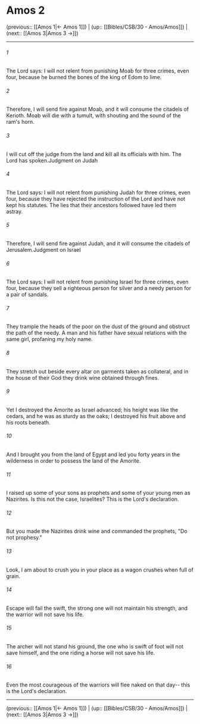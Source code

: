 # Amos 2

(previous:: [[Amos 1|← Amos 1]]) | (up:: [[Bibles/CSB/30 - Amos/Amos]]) | (next:: [[Amos 3|Amos 3 →]])

***


###### 1 
The Lord says: I will not relent from punishing Moab for three crimes, even four, because he burned the bones of the king of Edom to lime. 

###### 2 
Therefore, I will send fire against Moab, and it will consume the citadels of Kerioth. Moab will die with a tumult, with shouting and the sound of the ram's horn. 

###### 3 
I will cut off the judge from the land and kill all its officials with him. The Lord has spoken.Judgment on Judah 

###### 4 
The Lord says: I will not relent from punishing Judah for three crimes, even four, because they have rejected the instruction of the Lord and have not kept his statutes. The lies that their ancestors followed have led them astray. 

###### 5 
Therefore, I will send fire against Judah, and it will consume the citadels of Jerusalem.Judgment on Israel 

###### 6 
The Lord says: I will not relent from punishing Israel for three crimes, even four, because they sell a righteous person for silver and a needy person for a pair of sandals. 

###### 7 
They trample the heads of the poor on the dust of the ground and obstruct the path of the needy. A man and his father have sexual relations with the same girl, profaning my holy name. 

###### 8 
They stretch out beside every altar on garments taken as collateral, and in the house of their God they drink wine obtained through fines. 

###### 9 
Yet I destroyed the Amorite as Israel advanced; his height was like the cedars, and he was as sturdy as the oaks; I destroyed his fruit above and his roots beneath. 

###### 10 
And I brought you from the land of Egypt and led you forty years in the wilderness in order to possess the land of the Amorite. 

###### 11 
I raised up some of your sons as prophets and some of your young men as Nazirites. Is this not the case, Israelites? This is the Lord's declaration. 

###### 12 
But you made the Nazirites drink wine and commanded the prophets, "Do not prophesy." 

###### 13 
Look, I am about to crush you in your place as a wagon crushes when full of grain. 

###### 14 
Escape will fail the swift, the strong one will not maintain his strength, and the warrior will not save his life. 

###### 15 
The archer will not stand his ground, the one who is swift of foot will not save himself, and the one riding a horse will not save his life. 

###### 16 
Even the most courageous of the warriors will flee naked on that day-- this is the Lord's declaration.

***

(previous:: [[Amos 1|← Amos 1]]) | (up:: [[Bibles/CSB/30 - Amos/Amos]]) | (next:: [[Amos 3|Amos 3 →]])
